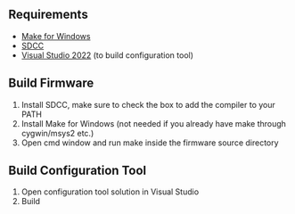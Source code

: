 ## Requirements
* [Make for Windows](http://gnuwin32.sourceforge.net/packages/make.htm)
* [SDCC](http://sdcc.sourceforge.net/)
* [Visual Studio 2022](https://visualstudio.microsoft.com/downloads/) (to build configuration tool)

## Build Firmware
1. Install SDCC, make sure to check the box to add the compiler to your PATH
2. Install Make for Windows (not needed if you already have make through cygwin/msys2 etc.)
3. Open cmd window and run make inside the firmware source directory

## Build Configuration Tool
1. Open configuration tool solution in Visual Studio
2. Build
